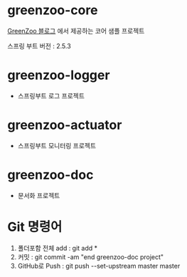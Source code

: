 # greenzoo-core
[GreenZoo 블로그](https://greenzoo.tistory.com/) 에서 제공하는 코어 샘플 프로젝트

스프링 부트 버전 : 2.5.3

# greenzoo-logger
* 스프링부트 로그 프로젝트

# greenzoo-actuator
* 스프링부트 모니터링 프로젝트

# greenzoo-doc
* 문서화 프로젝트


# Git 명령어
1. 폴더포함 전체 add : git add *
2. 커밋 : git commit -am "end greenzoo-doc project"
3. GitHub로 Push : git push --set-upstream master master

